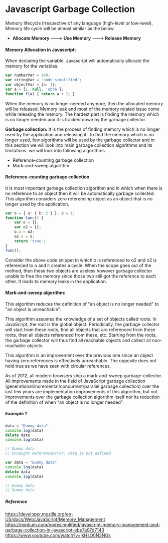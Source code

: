 # Javascript Garbage Collection

Memory lifecycle
Irrespective of any language (high-level or low-level), Memory life cycle will be almost similar as the below.
- **Allocate Memory** ---> **Use Memory** ---> **Release Memory**

#### Memory Allocation in Javascript:
When declaring the variable, Javascript will automatically allocate the memory for the variables.

```javascript
var numberVar = 100;
var stringVar = 'node simplified';
var objectVar = {a: 1};
var a = [1, null, 'abra'];
function f(a) { return a + 2; }
```
When the memory is no longer needed anymore, then the allocated memory will be released. Memory leak and most of the memory related issue come while releasing the memory. The hardest part is finding the memory which is no longer needed and it is tracked down by the garbage collector.

**Garbage collection:** It is the process of finding memory which is no longer used by the application and releasing it. To find the memory which is no longer used, few algorithms will be used by the garbage collector and in this section we will look into main garbage collection algorithms and its limitations. we will look into following algorithms.
- Reference-counting garbage collection
- Mark-and-sweep algorithm

#### Reference-counting garbage collection
It is most important garbage collection algorithm and in which when there is no reference to an object then it will be automatically garbage collected. This algorithm considers zero referencing object as an object that is no longer used by the application.

```javascript
var o = { a: { b: 2 } }; o = 1;
function func() { 
    var o = {}; 
    var o2 = {}; 
    o.a = o2; 
    o2.a = o; 
    return 'true'; 
} 
func();
```
Consider the above code snippet in which o is referenced to o2 and o2 is referenced to o and it creates a cycle. When the scope goes out of the method, then these two objects are useless however garbage collector unable to free the memory since those two still got the reference to each other. It leads to memory leaks in the application.

#### Mark-and-sweep algorithm:
This algorithm reduces the definition of "an object is no longer needed" to "an object is unreachable".

This algorithm assumes the knowledge of a set of objects called roots. In JavaScript, the root is the global object. Periodically, the garbage collector will start from these roots, find all objects that are referenced from these roots, then all objects referenced from these, etc. Starting from the roots, the garbage collector will thus find all reachable objects and collect all non-reachable objects.

This algorithm is an improvement over the previous one since an object having zero references is effectively unreachable. The opposite does not hold true as we have seen with circular references.

As of 2012, all modern browsers ship a mark-and-sweep garbage-collector. All improvements made in the field of JavaScript garbage collection (generational/incremental/concurrent/parallel garbage collection) over the last few years are implementation improvements of this algorithm, but not improvements over the garbage collection algorithm itself nor its reduction of the definition of when "an object is no longer needed".

##### Example 1

```javascript
data = "Dummy data"
console.log(data)
delete data
console.log(data)

// Dummy data
// Uncaught ReferenceError: data is not defined
```

```javascript
var data = "Dummy data"
console.log(data)
delete data
console.log(data)

// Dummy data
// Dummy data
```

##### Reference
https://developer.mozilla.org/en-US/docs/Web/JavaScript/Memory_Management
https://medium.com/nodesimplified/javascript-memory-management-and-garbage-collection-in-javascript-ebe7a97d7143
https://www.youtube.com/watch?v=jkHsO0N3NGs
